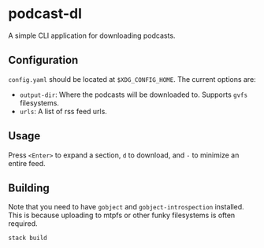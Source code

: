 # podcast-dl
A simple CLI application for downloading podcasts.

## Configuration
`config.yaml` should be located at `$XDG_CONFIG_HOME`.
The current options are:
- `output-dir`: Where the podcasts will be downloaded to. Supports `gvfs` filesystems.
- `urls`: A list of rss feed urls.

## Usage
Press `<Enter>` to expand a section, `d` to download, and `-` to minimize an
entire feed.

## Building
Note that you need to have `gobject` and `gobject-introspection` installed.
This is because uploading to mtpfs or other funky filesystems is often required.
``` sh
stack build
```


